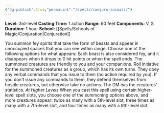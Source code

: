 ```yaml
---
{"dg-publish":true,"permalink":"/spells/conjure-animals/"}
---
```


**Level:** 3rd-level
**Casting Time:** 1 action
**Range:** 60 feet
**Components:** V, S
**Duration:** 1 hour
**School:** [[Spells/Schools of Magic/Conjuration\|Conjuration]]

You summon fey spirits that take the form of beasts and appear in unoccupied spaces that you can see within range. Choose one of the following options for what appears:
Each beast is also considered fey, and it disappears when it drops to 0 hit points or when the spell ends.
The summoned creatures are friendly to you and your companions. Roll initiative for the summoned creatures as a group, which has its own turns. They obey any verbal commands that you issue to them (no action required by you). If you don't issue any commands to them, they defend themselves from hostile creatures, but otherwise take no actions.
The DM has the creatures' statistics.
_At Higher Levels_
When you cast this spell using certain higher-level spell slots, you choose one of the summoning options above, and more creatures appear: twice as many with a 5th-level slot, three times as many with a 7th-level slot, and four times as many with a 9th-level slot.